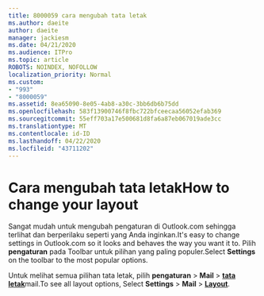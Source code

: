 ```yaml
---
title: 8000059 cara mengubah tata letak
ms.author: daeite
author: daeite
manager: jackiesm
ms.date: 04/21/2020
ms.audience: ITPro
ms.topic: article
ROBOTS: NOINDEX, NOFOLLOW
localization_priority: Normal
ms.custom:
- "993"
- "8000059"
ms.assetid: 8ea65090-8e05-4ab8-a30c-3bb6db6b75dd
ms.openlocfilehash: 583f13900746f8fbc722bfceecaa56052efab369
ms.sourcegitcommit: 55eff703a17e500681d8fa6a87eb067019ade3cc
ms.translationtype: MT
ms.contentlocale: id-ID
ms.lasthandoff: 04/22/2020
ms.locfileid: "43711202"
---
```

# <a name="how-to-change-your-layout"></a><span data-ttu-id="d77d4-102">Cara mengubah tata letak</span><span class="sxs-lookup"><span data-stu-id="d77d4-102">How to change your layout</span></span>

<span data-ttu-id="d77d4-103">Sangat mudah untuk mengubah pengaturan di Outlook.com sehingga terlihat dan berperilaku seperti yang Anda inginkan.</span><span class="sxs-lookup"><span data-stu-id="d77d4-103">It's easy to change settings in Outlook.com so it looks and behaves the way you want it to.</span></span> <span data-ttu-id="d77d4-104">Pilih **pengaturan** pada Toolbar untuk pilihan yang paling populer.</span><span class="sxs-lookup"><span data-stu-id="d77d4-104">Select **Settings** on the toolbar to the most popular options.</span></span>

<span data-ttu-id="d77d4-105">Untuk melihat semua pilihan tata letak, pilih **pengaturan** > **Mail** > [**tata letak**](https://outlook.live.com/mail/options/mail/layout)mail.</span><span class="sxs-lookup"><span data-stu-id="d77d4-105">To see all layout options, Select **Settings** > **Mail** > [**Layout**](https://outlook.live.com/mail/options/mail/layout).</span></span>
  